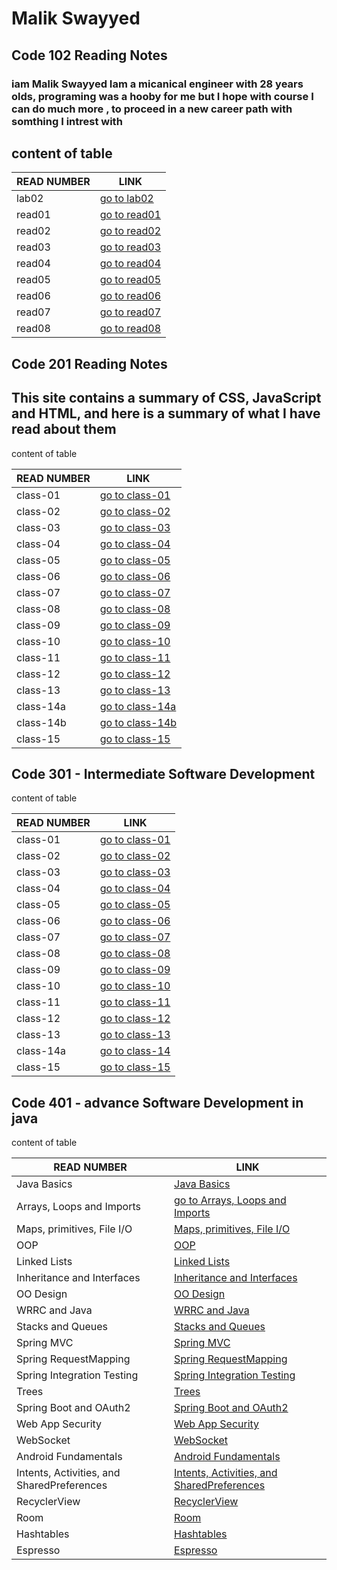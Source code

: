 # Malik Swayyed

## Code 102 Reading Notes

### iam Malik Swayyed Iam a micanical engineer with 28 years olds, programing was a hooby for me but I hope with course I can do much more , to proceed in a new career path with somthing I intrest with

## content of table

|READ NUMBER|LINK|
|------------|-------------|
|lab02|[go to lab02](lab02.md)|
|read01|[go to read01](read01.md)|
|read02|[go to read02](read02.md)|
|read03|[go to read03](read03.md)|
|read04|[go to read04](read04.md)|
|read05|[go to read05](read05.md)|
|read06|[go to read06](read06.md)|
|read07|[go to read07](read07.md)|
|read08|[go to read08](read08.md)|

## Code 201 Reading Notes

## This site contains a summary of CSS, JavaScript and HTML, and here is a summary of what I have read about them

 content of table

|READ NUMBER|LINK|
|------------|-------------|
|class-01|[go to class-01](class-01)|
|class-02|[go to class-02](class-02)|
|class-03|[go to class-03](class-03)|
|class-04|[go to class-04](class-04)|
|class-05|[go to class-05](class-05)|
|class-06|[go to class-06](class-06)|
|class-07|[go to class-07](class-07)|
|class-08|[go to class-08](class-08)|
|class-09|[go to class-09](class-09)|
|class-10|[go to class-10](class-10)|
|class-11|[go to class-11](class-11)|
|class-12|[go to class-12](class-12)|
|class-13|[go to class-13](class-13)|
|class-14a|[go to class-14a](class-14a)|
|class-14b|[go to class-14b](class-14b)|
|class-15|[go to class-15](class-15)|

## Code 301 - Intermediate Software Development

content of table

|READ NUMBER|LINK|
|------------|-------------|
|class-01|[go to class-01](clas-01)|
|class-02|[go to class-02](clas-02)|
|class-03|[go to class-03](clas-03)|
|class-04|[go to class-04](clas-04)|
|class-05|[go to class-05](clas-05)|
|class-06|[go to class-06](clas-06)|
|class-07|[go to class-07](clas-07)|
|class-08|[go to class-08](clas-08)|
|class-09|[go to class-09](clas-09)|
|class-10|[go to class-10](clas-10)|
|class-11|[go to class-11](clas-11)|
|class-12|[go to class-12](clas-12)|
|class-13|[go to class-13](clas-13)|
|class-14a|[go to class-14](clas-14)|
|class-15|[go to class-15](clas-15)|

## Code 401 - advance Software Development in java

content of table

|READ NUMBER|LINK|
|------------|-------------|
|Java Basics|[Java Basics](401-01)|
|Arrays, Loops and Imports|[go to Arrays, Loops and Imports](401-02)|
|Maps, primitives, File I/O|[Maps, primitives, File I/O](401-03)|
| OOP|[OOP](401-04)|
|Linked Lists|[Linked Lists](401-05)|
| Inheritance and Interfaces|[Inheritance and Interfaces](401-06)|
|OO Design|[OO Design](401-07)|
|WRRC and Java|[WRRC and Java](401-08)|
|Stacks and Queues|[Stacks and Queues](401-09)|
|Spring MVC|[Spring MVC](401-10)|
|Spring RequestMapping|[Spring RequestMapping](401-11)|
|Spring Integration Testing|[Spring Integration Testing](401-12)|
|Trees|[Trees](401-13)|
|Spring Boot and OAuth2|[Spring Boot and OAuth2](401-14)|
|Web App Security|[Web App Security](401-15)|
|WebSocket|[WebSocket](401-16)|
| Android Fundamentals|[Android Fundamentals](401-17)|
| Intents, Activities, and SharedPreferences|[Intents, Activities, and SharedPreferences](401-27)|
| RecyclerView|[RecyclerView](401-28)|
| Room|[Room](401-29)|
| Hashtables|[Hashtables](401-30)|
| Espresso|[Espresso](401-31)|
